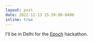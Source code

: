 ```yaml
---
layout: post
date: 2022-12-13 15:59:00-0400
inline: true
---
```


I'll be in Delhi for the [Epoch](https://epoch.hackclub.com) hackathon.
